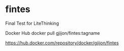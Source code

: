 # fintes
Final Test for LiteThinking

Docker Hub
docker pull gjijon/fintes:tagname

https://hub.docker.com/repository/docker/gjijon/fintes
